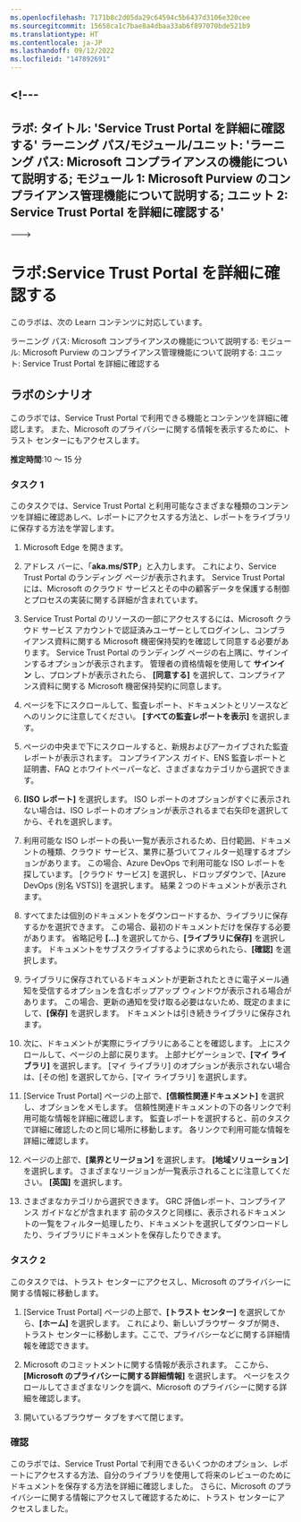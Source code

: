 ```yaml
---
ms.openlocfilehash: 7171b8c2d05da29c64594c5b6437d3106e320cee
ms.sourcegitcommit: 15658ca1c7bae8a4dbaa33ab6f897070bde521b9
ms.translationtype: HT
ms.contentlocale: ja-JP
ms.lasthandoff: 09/12/2022
ms.locfileid: "147892691"
---
```

<a name="---"></a><!---
---
ラボ: タイトル: 'Service Trust Portal を詳細に確認する' ラーニング パス/モジュール/ユニット: 'ラーニング パス: Microsoft コンプライアンスの機能について説明する; モジュール 1: Microsoft Purview のコンプライアンス管理機能について説明する; ユニット 2: Service Trust Portal を詳細に確認する'
---
--->

# <a name="lab-explore-the-service-trust-portal"></a>ラボ:Service Trust Portal を詳細に確認する

このラボは、次の Learn コンテンツに対応しています。

ラーニング パス: Microsoft コンプライアンスの機能について説明する: モジュール: Microsoft Purview のコンプライアンス管理機能について説明する: ユニット: Service Trust Portal を詳細に確認する

## <a name="lab-scenario"></a>ラボのシナリオ

このラボでは、Service Trust Portal で利用できる機能とコンテンツを詳細に確認します。 また、Microsoft のプライバシーに関する情報を表示するために、トラスト センターにもアクセスします。

**推定時間**:10 ～ 15 分

### <a name="task-1"></a>タスク 1

このタスクでは、Service Trust Portal と利用可能なさまざまな種類のコンテンツを詳細に確認あしべ、レポートにアクセスする方法と、レポートをライブラリに保存する方法を学習します。

1. Microsoft Edge を開きます。

1. アドレス バーに、「**aka.ms/STP**」と入力します。  これにより、Service Trust Portal のランディング ページが表示されます。 Service Trust Portal には、Microsoft のクラウド サービスとその中の顧客データを保護する制御とプロセスの実装に関する詳細が含まれています。

1. Service Trust Portal のリソースの一部にアクセスするには、Microsoft クラウド サービス アカウントで認証済みユーザーとしてログインし、コンプライアンス資料に関する Microsoft 機密保持契約を確認して同意する必要があります。 Service Trust Portal のランディング ページの右上隅に、サインインするオプションが表示されます。  管理者の資格情報を使用して **サインイン** し、プロンプトが表示されたら、 **[同意する]** を選択して、コンプライアンス資料に関する Microsoft 機密保持契約に同意します。

1. ページを下にスクロールして、監査レポート、ドキュメントとリソースなどへのリンクに注意してください。  **[すべての監査レポートを表示]** を選択します。

1. ページの中央まで下にスクロールすると、新規およびアーカイブされた監査レポートが表示されます。  コンプライアンス ガイド、ENS 監査レポートと証明書、FAQ とホワイトペーパーなど、さまざまなカテゴリから選択できます。

1. **[ISO レポート]** を選択します。  ISO レポートのオプションがすぐに表示されない場合は、ISO レポートのオプションが表示されるまで右矢印を選択してから、それを選択します。

1. 利用可能な ISO レポートの長い一覧が表示されるため、日付範囲、ドキュメントの種類、クラウド サービス、業界に基づいてフィルター処理するオプションがあります。  この場合、Azure DevOps で利用可能な ISO レポートを探しています。  [クラウド サービス] を選択し、ドロップダウンで、[Azure DevOps (別名 VSTS)] を選択します。  結果 2 つのドキュメントが表示されます。

1. すべてまたは個別のドキュメントをダウンロードするか、ライブラリに保存するかを選択できます。  この場合、最初のドキュメントだけを保存する必要があります。  省略記号 **[…]** を選択してから、**[ライブラリに保存]** を選択します。  ドキュメントをサブスクライブするように求められたら、**[確認]** を選択します。

1. ライブラリに保存されているドキュメントが更新されたときに電子メール通知を受信するオプションを含むポップアップ ウィンドウが表示される場合があります。  この場合、更新の通知を受け取る必要はないため、既定のままにして、**[保存]** を選択します。  ドキュメントは引き続きライブラリに保存されます。

1. 次に、ドキュメントが実際にライブラリにあることを確認します。 上にスクロールして、ページの上部に戻ります。  上部ナビゲーションで、**[マイ ライブラリ]** を選択します。  [マイ ライブラリ] のオプションが表示されない場合は、[その他] を選択してから、[マイ ライブラリ] を選択します。

1. [Service Trust Portal] ページの上部で、**[信頼性関連ドキュメント]** を選択し、オプションをメモします。 信頼性関連ドキュメントの下の各リンクで利用可能な情報を詳細に確認します。 監査レポートを選択すると、前のタスクで詳細に確認したのと同じ場所に移動します。  各リンクで利用可能な情報を詳細に確認します。

1. ページの上部で、**[業界とリージョン]** を選択します。  **[地域ソリューション]** を選択します。 さまざまなリージョンが一覧表示されることに注意してください。  **[英国]** を選択します。  

1. さまざまなカテゴリから選択できます。  GRC 評価レポート、コンプライアンス ガイドなどが含まれます  前のタスクと同様に、表示されるドキュメントの一覧をフィルター処理したり、ドキュメントを選択してダウンロードしたり、ライブラリにドキュメントを保存したりできます。

### <a name="task-2"></a>タスク 2

このタスクでは、トラスト センターにアクセスし、Microsoft のプライバシーに関する情報に移動します。

1. [Service Trust Portal] ページの上部で、**[トラスト センター]** を選択してから、**[ホーム]** を選択します。 これにより、新しいブラウザー タブが開き、トラスト センターに移動します。ここで、プライバシーなどに関する詳細情報を確認できます。  

1. Microsoft のコミットメントに関する情報が表示されます。  ここから、 **[Microsoft のプライバシーに関する詳細情報]** を選択します。  ページをスクロールしてさまざまなリンクを調べ、Microsoft のプライバシーに関する詳細を確認します。

1. 開いているブラウザー タブをすべて閉じます。

### <a name="review"></a>確認

このラボでは、Service Trust Portal で利用できるいくつかのオプション、レポートにアクセスする方法、自分のライブラリを使用して将来のレビューのためにドキュメントを保存する方法を詳細に確認しました。  さらに、Microsoft のプライバシーに関する情報にアクセスして確認するために、トラスト センターにアクセスしました。
